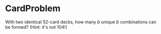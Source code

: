 # CardProblem
With two identical 52-card decks, how many *b* unique *b* combinations can be formed? (Hint: it's not 104!)
